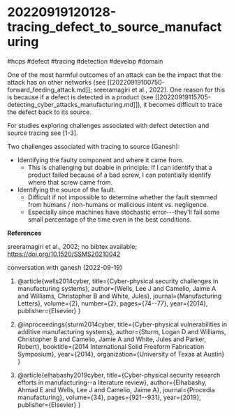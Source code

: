# 20220919120128-tracing_defect_to_source_manufacturing

#hcps #defect #tracing #detection #develop #domain

One of the most harmful outcomes of an attack can be the impact that the attack has on
other networks (see [[20220919100750-forward_feeding_attack.md]]; sreeramagiri et al.,
2022). One reason for this is because if a defect is detected in a product (see
[[20220919115705-detecting_cyber_attacks_manufacturing.md]]), it becomes difficult to
trace the defect back to its source. 

For studies exploring challenges associated with defect detection and source tracing see
[1-3]. 

Two challenges associated with tracing to source (Ganesh):

* Identifying the faulty component and where it came from.
    * This is challenging but doable in principle. If I can identify that a product failed
        because of a bad screw, I can potentially identify where that screw came from.
* Identifying the source of the fault.
    * Difficult if not impossible to determine whether the fault stemmed from humans /
        non-humans or malicious intent vs. negligence.
    * Especially since machines have stochastic error---they'll fail some small percentage
        of the time even in the best conditions.

**References**

sreeramagiri et al., 2002; no bibtex available; https://doi.org/10.1520/SSMS20210042 

conversation with ganesh (2022-09-19)

1. @article{wells2014cyber,
  title={Cyber-physical security challenges in manufacturing systems},
  author={Wells, Lee J and Camelio, Jaime A and Williams, Christopher B and White, Jules},
  journal={Manufacturing Letters},
  volume={2},
  number={2},
  pages={74--77},
  year={2014},
  publisher={Elsevier}
}

2. @inproceedings{sturm2014cyber,
  title={Cyber-physical vulnerabilities in additive manufacturing systems},
  author={Sturm, Logan D and Williams, Christopher B and Camelio, Jamie A and White, Jules and Parker, Robert},
  booktitle={2014 International Solid Freeform Fabrication Symposium},
  year={2014},
  organization={University of Texas at Austin}
}

3. @article{elhabashy2019cyber,
  title={Cyber-physical security research efforts in manufacturing--a literature review},
  author={Elhabashy, Ahmad E and Wells, Lee J and Camelio, Jaime A},
  journal={Procedia manufacturing},
  volume={34},
  pages={921--931},
  year={2019},
  publisher={Elsevier}
}

